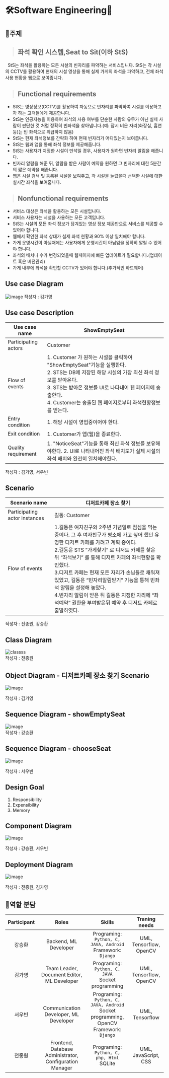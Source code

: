 # 🛠️Software Engineering🧰

## 📖주제
> ## 좌석 확인 시스템,Seat to Sit(이하 StS)  
&nbsp; StS는 좌석을 활용하는 모든 시설의 빈자리를 파악하는 서비스입니다. StS는 각 시설의 CCTV를 활용하여 현재의 시설 영상을 통해 실제 가게의 좌석을 파악하고, 전체 좌석 사용 현황을 웹으로 보여줍니다.  

> ## Functional requirements  
* StS는 영상정보(CCTV)를 활용하여 자동으로 빈자리를 파악하여 시설를 이용하고자 하는 고객들에게 제공합니다.
* StS는 인공지능을 이용하여 좌석의 사용 여부를 단순한 사람의 유무가 아닌 실제 사람이 판단한 것 처럼 정확히 빈좌석을 찾아냅니다.(예: 잠시 비운 자리(화장실, 흡연 등)는 빈 좌석으로 취급하지 않음)
* StS는 현재 좌석정보를 간략화 하여 현재 빈자리가 어디있는지 보여줍니다.
* StS는 웹과 앱을 통해 좌석 정보를 제공해줍니다.
* StS는 사용자가 지정한 시설이 만석일 경우, 사용자가 원하면 빈자리 알림을 해줍니다.
* 빈자리 알람을 해준 뒤, 알람을 받은 사람이 예약을 원하면 그 빈자리에 대한 5분간의 짧은 예약을 해줍니다.
* 웹은 시설 검색 및 등록된 시설을 보여주고, 각 시설을 눌렀을때 선택한 시설에 대한 실시간 좌석을 보여줍니다.  

> ## Nonfunctional requirements  
* 서비스 대상은 좌석을 활용하는 모든 시설입니다.  
* 서비스 사용자는 시설을 사용하는 모든 고객입니다.  
* StS는 시설의 모든 좌석 정보가 담겨있는 영상 정보 제공만으로 서비스를 제공할 수 있어야 합니다.  
* 웹에서 확인한 좌석 상태가 실제 좌석 현황과 90% 이상 일치해야 합니다.  
* 가게 운영시간이 아닐때에는 사용자에게 운영시간이 아님임을 정확히 알릴 수 있어야 합니다.  
* 좌석의 배치나 수가 변경되었을때 웹페이지에 빠른 업데이트가 필요합니다.(업데이트 혹은 버전관리)  
* 가게 내부에 좌석을 확인할 CCTV가 있어야 합니다.(추가적인 하드웨어)  
  
## Use case Diagram  
![image](https://user-images.githubusercontent.com/62061144/95937229-43863080-0e12-11eb-8bbb-7c49d7e344a7.png)
작성자 : 김가영
## Use case Description  
  
Use case name | ShowEmptySeat
-- | --
Participating actors | Customer
Flow of events | 1. Customer 가 원하는 시설을 클릭하여 "ShowEmptySeat"기능을 실행한다.<br/>                2. STS는 DB에 저장된 해당 시설의 가장 최신 좌석 정보를 받아온다.<br/>                3. STS는 받아온 정보를 UI로 나타내어 웹 페이지에 송출한다.<br/>   4. Customer는 송출된 웹 페이지로부터 좌석현황정보를 얻는다.
Entry condition | 1. 해당 시설이 영업중이어야 한다.
Exit condition | 1. Customer가 앱(웹)을   종료한다.
Quality requirement | 1. "NoticeSeat"기능을 통해 최신 좌석 정보를 보유해야한다.   2. UI로 나타내어진 좌석 배치도가 실제 시설의 좌석 배치와 완전히 일치해야한다.
   
작성자 : 김가영, 서우빈

## Scenario  
Scenario   name | 디저트카페 장소 찾기
-- | --
Participating   actor instances | 길동: Customer
Flow   of events | 1.길동은 여자친구와 2주년 기념일로 점심을 먹는 중이다. 그 후 여자친구가 평소에 가고 싶어 했던 유명한 디저트 카페를 가려고 계획 중이다.<br/>   2.길동은 STS ”가게찾기” 로 디저트 카페를 찾은 뒤 “좌석보기” 를 통해 디저트 카페의 좌석현황을 확인했다.<br/>   3.디저트 카페는 현재 모든 자리가 손님들로 채워져 있었고, 길동은   “빈자리알림받기” 기능을 통해 빈좌석 알림을 설정해 놓았다.<br/>   4.빈자리 알림이 받은 뒤 길동은 지정한 자리에 “좌석예약” 권한을 부여받은뒤 예약 후 디저트 카페로 출발하엿다.  

작성자 : 전종원, 강승환

## Class Diagram  
![classss](https://user-images.githubusercontent.com/54730375/95938666-4df5f980-0e15-11eb-8c2f-5018563a4be6.PNG)   
작성자 : 전종원
## Object Diagram - 디저트카페 장소 찾기 Scenario
![image](https://user-images.githubusercontent.com/62061144/95937108-fbffa480-0e11-11eb-9346-1d1d5f362a45.png)

작성자 : 김가영

## Sequence Diagram - showEmptySeat
![image](https://user-images.githubusercontent.com/46666296/95870480-7e9f4a00-0da7-11eb-91c9-3f1d95df7dbe.png)  
작성자 : 강승환
## Sequence Diagram - chooseSeat
![image](https://user-images.githubusercontent.com/46666296/95870553-95de3780-0da7-11eb-835d-bee4f33a6777.png)

작성자 : 서우빈  

## Design Goal
1. Responsibility
2. Expensibility
3. Memory

## Component Diagram
![image](https://user-images.githubusercontent.com/62061144/102999123-d27a9c00-456b-11eb-8734-079226211fd8.png)

작성자 : 강승환, 서우빈

## Deployment Diagram
![image](https://user-images.githubusercontent.com/62061144/102999338-2a190780-456c-11eb-9fc2-81eefb237415.png)

작성자 : 전종원, 김가영



## 🤝역할 분담
| Participant | Roles | Skills | Traning needs |
|:---:|:---:|:---:|:---:|
|강승환| Backend, ML Developer | Programing: `Python, C, JAVA, Android`<br/>Framework: `Django` | UML, Tensorflow, OpenCV |
|김가영| Team Leader, Document Editor, ML Developer | Programing: `Python, C, JAVA`<br/>Socket programming | UML, Tensorflow, OpenCV |
|서우빈| Communication Developer, ML Developer | Programing: `Python, C, JAVA, Android` <br/>Socket programming, OpenCV <br/>Framework: `Django` | UML, Tensorflow |
|전종원| Frontend, Database Administrator, Configuration Manager| Programing: `Python, C, php, Html` <br/>SQLite | UML, JavaScript, CSS |
